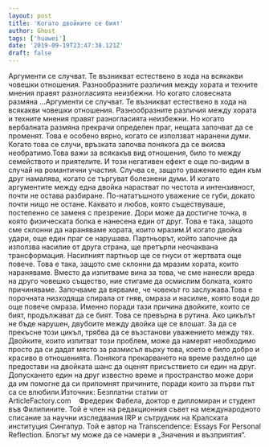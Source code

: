 ```yaml
---
layout: post
title: 'Когато двойките се бият'
author: Ghost
tags: ['huawei']
date: '2019-09-19T23:47:38.121Z'
draft: false
---
```


Аргументи се случват. Те възникват естествено в хода на всякакви човешки отношения. Разнообразните различия между хората и техните мнения правят разногласията неизбежни. Но когато словесната размяна ...Аргументи се случват. Те възникват естествено в хода на всякакви човешки отношения. Разнообразните различия между хората и техните мнения правят разногласията неизбежни. Но когато вербалната размяна прекрачи определен праг, нещата започват да се променят. Това е особено вярно, когато се използват наранени думи. Когато това се случи, връзката започва понякога да се вкисва необратимо.Това важи за всякакъв вид отношения, било то между семейството и приятелите. И този негативен ефект е още по-видим в случай на романтични участия. Случва се, защото уважението един към друг намалява, когато се търгуват болезнени думи. И когато аргументите между една двойка нарастват по честота и интензивност, почти не остава разбиране. По-нататъшното уважение се губи, докато почти нищо не остане. Каквато и любов, която съществуваше, постепенно се заменя с презрение. Дори може да достигне точка, в която физическата болка е нанесена един от друг. Това е така, защото сме склонни да нараняваме хората, които мразим.И когато двойка удари, още един праг се нарушава. Партньорът, който започне да използва насилие от друга страна, ще претърпи неочаквана трансформация. Насилният партньор ще се гнуси от жертвата още повече. Това е така, защото сме склонни да мразим хората, които нараняваме. Вместо да изпитваме вина за това, че сме нанесли вреда на друго човешко същество, ние стигаме да осмислим болката, която причиняваме. Започваме да вярваме, че човекът го заслужава.Това е порочната низходяща спирала от гняв, омраза и насилие, която води до още повече омраза. Именно поради тази причина двойките, които се бият, продължават да се бият. Това се превърна в рутина. Ако цикълът не бъде нарушен, двубоите между двойка ще се влошат. За да се прекъсне този цикъл, трябва да се възстанови уважението между тях. Двойките, които изпитват този проблем, може да намерят необходимо просто да си дадат място за размисъл върху това, което е било добро и красиво в отношенията. Понякога прекарването на време разделно ще предостави на двойката шанс да оценят присъствието си един на друг. Допускането един на друг известно време и пространство може дори да им помогне да си припомнят причините, поради които за първи път са се влюбили.Източник: Безплатни статии от ArticleFactory.com    Фредерик Фабела, доктор е дипломиран и студент във Филипините. Той е член на редакционния съвет на международното списание за научни изследвания IRP и сътрудник на Кралската институция Сингапур. Той е автор на Transcendence: Essays For Personal Reflection. Блогът му може да се намери в „Значения и възприятия“.
